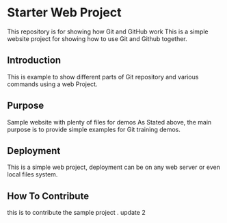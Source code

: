 # Starter Web Project

This repository is for showing how Git and GitHub work
This is a simple website project for showing how to use Git and Github together.

## Introduction

This is example to show different parts of Git repository and various 
commands using a web Project.

## Purpose

Sample website with plenty of files for demos
As Stated above, the main purpose is to provide simple
examples for Git training demos.

## Deployment 

This is a simple web project, deployment can be on any web server or even local files 
system.

## How To Contribute

this is to contribute the sample project . update 2